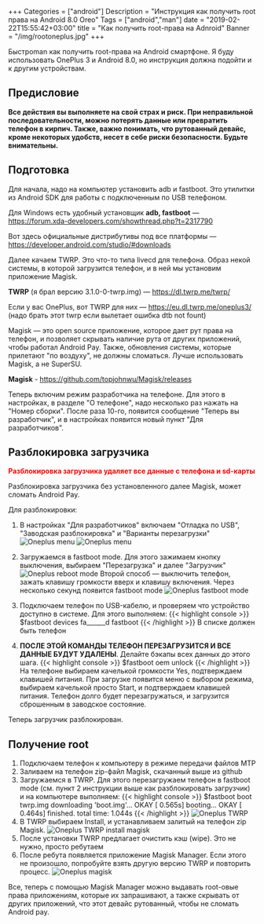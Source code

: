 +++
Categories = ["android"]
Description = "Инструкция как получить root права на Android 8.0 Oreo"
Tags = ["android","man"]
date = "2019-02-22T15:55:42+03:00"
title = "Как получить root-права на Adnroid"
Banner = "/img/rootoneplus.jpg"
+++

Быстроman как получить root-права на Android смартфоне. Я буду использовать OnePlus 3 и Android 8.0, но инструкция должна подойти и к другим устройствам.

<!--more-->
## Предисловие

**Все действия вы выполняете на свой страх и риск. При неправильной последовательности, можно потерять данные или превратить телефон в кирпич. Также, важно понимать, что рутованный девайс, кроме некоторых удобств, несет в себе риски безопасности. Будьте внимательны.**


## Подготовка

Для начала, надо на компьютер установить adb и fastboot. Это утилитки из Android SDK для работы с подключенным по USB телефоном.

Для Windows есть удобный установщик **adb, fastboot** — https://forum.xda-developers.com/showthread.php?t=2317790

Вот здесь официальные дистрибутивы под все платформы — https://developer.android.com/studio/#downloads

Далее качаем TWRP. Это что-то типа livecd для телефона. Образ некой системы, в которой загрузится телефон, и в ней мы установим приложение Magisk. 

**TWRP** (я брал версию 3.1.0-0-twrp.img) — https://dl.twrp.me/twrp/

Если у вас OnePlus, вот TWRP для них — https://eu.dl.twrp.me/oneplus3/ (надо брать этот twrp если вылетает ошибка dtb not fount)

Magisk — это open source приложение, которое дает рут права на телефон, и позволяет скрывать наличие рута от других приложений, чтобы работал Android Pay. Также, обновления системы, которые прилетают "по воздуху", не должны сломаться. Лучше использовать Magisk, а не SuperSU.

**Magisk** - https://github.com/topjohnwu/Magisk/releases

Теперь включим режим разработчика на телефоне. Для этого в настройках, в разделе "О телефоне", надо несколько раз нажать на "Номер сборки". После раза 10-го, появится сообщение "Теперь вы разработчик", и в настройках появится новый пункт "Для разработчиков".

## Разблокировка загрузчика


<span style="color:red">**Разблокировка загрузчика удаляет все данные с телефона и sd-карты**</span>

Разблокировка загрузчика без установленного далее Magisk, может сломать Android Pay.

Для разблокировки:

1. В настройках "Для разработчиков" включаем "Отладка по USB", "Заводская разблокировка" и "Варианты перезагрузки"
![Oneplus menu](/img/rootoneplus1.jpg)
![Oneplus menu](/img/rootoneplus7.jpg)

2. Загружаемся в fastboot mode. Для этого зажимаем кнопку выключения, выбираем "Перезагрузка" и далее "Загрузчик"
![Oneplus reboot mode](/img/rootoneplus2.jpg)
Второй способ — выключить телефон, зажать клавишу громкости вверх и клавишу включения. Через несколько секунд появится fastboot mode
![Oneplus fastboot mode](/img/rootoneplus4.jpg)


3. Подключаем телефон по USB-кабелю, и проверяем что устройство доступно в системе. Для этого выполняем:
{{< highlight console >}}
$fastboot devices
fa______d        fastboot
{{< /highlight >}}
В списке должен быть телефон

4. **ПОСЛЕ ЭТОЙ КОМАНДЫ ТЕЛЕФОН ПЕРЕЗАГРУЗИТСЯ И ВСЕ ДАННЫЕ БУДУТ УДАЛЕНЫ**. Делайте бэкапы всех данных до этого шага.
{{< highlight console >}}
$fastboot oem unlock
{{< /highlight >}}
На телефоне выбираем качелькой громкости Yes, подтверждаем клавишей питания. При загрузке появится меню с выбором режима, выбираем качелькой просто Start, и подтверждаем клавишей питания. Телефон долго будет перезагружаться, и загрузится сброшенным в заводское состояние.

Теперь загрузчик разблокирован.

## Получение root

1. Подключаем телефон к компьютеру в режиме передачи файлов MTP 
2. Заливаем на телефон zip-файл Magisk, скачанный выше из github
3. Загружаемся в TWRP. Для этого перезагружаем телефон в fastboot mode (см. пункт 2 инструкции выше как разблокировать загрузчик) и на компьютере выполняем:
{{< highlight console >}}
$fastboot boot twrp.img
downloading 'boot.img'...
OKAY [  0.565s]
booting...
OKAY [  0.464s]
finished. total time: 1.044s
{{< /highlight >}}
![Oneplus TWRP](/img/rootoneplus5.jpg)
4. В TWRP выбираем Install, и устанавливаем залитый на телефон zip Magisk. 
![Oneplus TWRP install magisk](/img/rootoneplus6.jpg)
5. После установки TWRP предлагает очистить кэш (wipe). Это не нужно, просто ребутаем
6. После ребута появляется приложение Magisk Manager. Если этого не произошло, попробуйте взять другую  версию TWRP и повторить процесс.
![Oneplus magisk](/img/rootoneplus3.jpg)



Все, теперь с помощью Magisk Manager можно выдавать root-овые права приложениям, которые их запрашивают, а также скрывать от других приложений, что этот девайс рутованный, чтобы не сломать Android pay.
